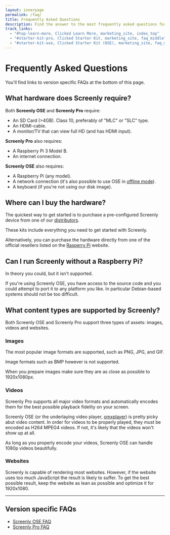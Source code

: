 ```yaml
---
layout: innerpage
permalink: /faq/
title: Frequently Asked Questions
description: Find the answer to the most frequently asked questions for Screenly.
track_links:
  - "#top-learn-more, Clicked Learn More, marketing_site, index_top"
  - "#starter-kit-pro, Clicked Starter Kit, marketing_site, faq_middle"
  - "#starter-kit-ose, Clicked Starter Kit (OSE), marketing_site, faq_middle"
---
```


# Frequently Asked Questions

You'll find links to version specific FAQs at the bottom of this page.

## What hardware does Screenly require?

Both **Screenly OSE** and **Screenly Pro** require:

- An SD Card (>4GB). Class 10, preferably of "MLC" or "SLC" type.
- An HDMI-cable.
- A monitor/TV that can view full HD (and has HDMI input).

**Screenly Pro** also requires:

- A Raspberry Pi 3 Model B.
- An internet connection.

**Screenly OSE** also requires:

- A Raspberry Pi (any model).
- A network connection (it's also possible to use OSE in [offline mode](https://support.screenly.io/hc/en-us/articles/115002570873-Can-I-use-Screenly-OSE-in-offline-mode-)).
- A keyboard (if you're not using our disk image).

## Where can I buy the hardware?

The quickest way to get started is to purchase a pre-configured Screenly device from one of our [distributors]({{site.url}}/distributors/).

These kits include everything you need to get started with Screenly.

Alternatively, you can purchase the hardware directly from one of the official resellers listed on the [Rasperry Pi](http://www.raspberrypi.org/) website.

## Can I run Screenly without a Raspberry Pi?

In theory you could, but it isn't supported.

If you're using Screenly OSE, you have access to the source code and you could attempt to port it to any platform you like. In particular Debian-based systems should not be too difficult.

<h2 id="content_type">What content types are supported by Screenly?</h2>

Both Screenly OSE and Screenly Pro support three types of assets: images, videos and websites.

### Images

The most popular image formats are supported, such as PNG, JPG, and GIF.

Image formats such as BMP however is not supported.

When you prepare images make sure they are as close as possible to 1920x1080px.

### Videos

Screenly Pro supports all major video formats and automatically encodes them for the best possible playback fidelity on your screen.

Screenly OSE (or the underlaying video player, [omxplayer](https://github.com/huceke/omxplayer)) is pretty picky abut video content. In order for videos to be properly played, they must be encoded as H264 MPEG4 videos. If not, it's likely that the videos won't show up at all.

As long as you properly encode your videos, Screenly OSE can handle 1080p videos beautifully.

### Websites

Screenly is capable of rendering most websites. However, if the website uses too much JavaScript the result is likely to suffer. To get the best possible result, keep the website as lean as possible and optimize it for 1920x1080.

---

## Version specific FAQs

 * [Screenly OSE FAQ](https://support.screenly.io/hc/en-us/sections/202652366-Frequently-Asked-Questions-FAQ-)
 * [Screenly Pro FAQ](https://support.screenly.io/hc/en-us/sections/202652326-Frequently-Asked-Questions-FAQ-)
